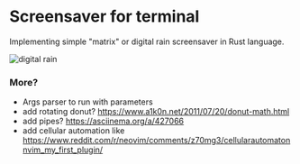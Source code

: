 # Screensaver for terminal

Implementing simple "matrix" or digital rain screensaver in Rust language.

![digital rain](https://i.imgur.com/OPKC7Rb.png)

### More?

- Args parser to run with parameters
- add rotating donut? https://www.a1k0n.net/2011/07/20/donut-math.html
- add pipes? https://asciinema.org/a/427066
- add cellular automation like https://www.reddit.com/r/neovim/comments/z70mg3/cellularautomatonnvim_my_first_plugin/

